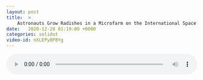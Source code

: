 ```yaml
---
layout: post
title:  >
    Astronauts Grow Radishes in a Microfarm on the International Space Station
date:   2020-12-28 01:19:00 +0000
categories: solidot
video-id: nXLEPy8P8Yg
---
```


<audio src="/assets/fcf8be3552de7f690ca28ef848bc98fc.mp3" style="width: 100%;" controls></audio>

